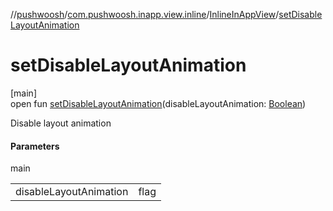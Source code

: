 //[pushwoosh](../../../index.md)/[com.pushwoosh.inapp.view.inline](../index.md)/[InlineInAppView](index.md)/[setDisableLayoutAnimation](set-disable-layout-animation.md)

# setDisableLayoutAnimation

[main]\
open fun [setDisableLayoutAnimation](set-disable-layout-animation.md)(disableLayoutAnimation: [Boolean](https://kotlinlang.org/api/latest/jvm/stdlib/kotlin-stdlib/kotlin/-boolean/index.html))

Disable layout animation

#### Parameters

main

| | |
|---|---|
| disableLayoutAnimation | flag |
